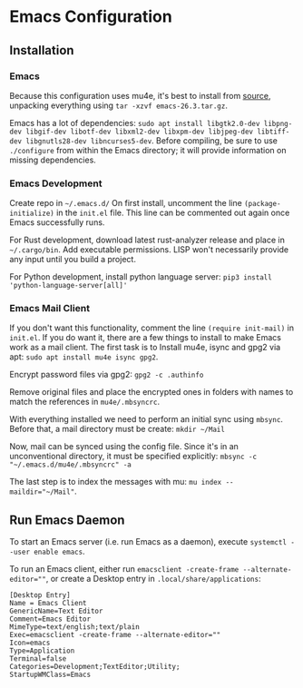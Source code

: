 # Emacs Configuration

## Installation

### Emacs
Because this configuration uses mu4e, it's best to install from [source](http://ftp.gnu.org/gnu/emacs/), unpacking everything using ```tar -xzvf emacs-26.3.tar.gz```. 

Emacs has a lot of dependencies: ```sudo apt install libgtk2.0-dev libpng-dev libgif-dev libotf-dev libxml2-dev libxpm-dev libjpeg-dev libtiff-dev libgnutls28-dev libncurses5-dev```. Before compiling, be sure to use ```./configure``` from within the Emacs directory; it will provide information on missing dependencies.

### Emacs Development
Create repo in ```~/.emacs.d/```
On first install, uncomment the line ```(package-initialize)``` in the ```init.el``` file. This line can be commented out again once Emacs successfully runs.

For Rust development, download latest rust-analyzer release and place in ```~/.cargo/bin```. Add executable permissions. LISP won't necessarily provide any input until you build a project.

For Python development, install python language server: ```pip3 install 'python-language-server[all]'```

### Emacs Mail Client
If you don't want this functionality, comment the line ```(require init-mail)``` in ```init.el```. If you do want it, there are a few things to install to make Emacs work as a mail client. The first task is to Install mu4e, isync and gpg2 via apt: ```sudo apt install mu4e isync gpg2```.

Encrypt password files via gpg2: ```gpg2 -c .authinfo``` 

Remove original files and place the encrypted ones in folders with names to match the references in ```mu4e/.mbsyncrc```.

With everything installed we need to perform an initial sync using ```mbsync```. Before that, a mail directory must be create: ```mkdir ~/Mail``` 

Now, mail can be synced using the config file. Since it's in an unconventional directory, it must be specified explicitly: ```mbsync -c "~/.emacs.d/mu4e/.mbsyncrc" -a``` 

The last step is to index the messages with mu: ```mu index --maildir="~/Mail"```.

## Run Emacs Daemon
To start an Emacs server (i.e. run Emacs as a daemon), execute ```systemctl --user enable emacs```.

To run an Emacs client, either run ```emacsclient -create-frame --alternate-editor=""```, or create a Desktop entry in ```.local/share/applications```:

```
[Desktop Entry]
Name = Emacs Client
GenericName=Text Editor
Comment=Emacs Editor
MimeType=text/english;text/plain
Exec=emacsclient -create-frame --alternate-editor=""
Icon=emacs
Type=Application
Terminal=false
Categories=Development;TextEditor;Utility;
StartupWMClass=Emacs
```
